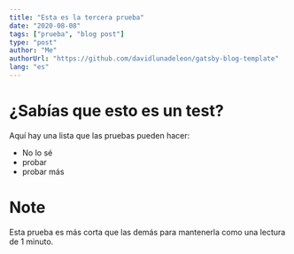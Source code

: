 ```yaml
---
title: "Esta es la tercera prueba"
date: "2020-08-08"
tags: ["prueba", "blog post"]
type: "post"
author: "Me"
authorUrl: "https://github.com/davidlunadeleon/gatsby-blog-template"
lang: "es"
---
```


# ¿Sabías que esto es un test?

Aquí hay una lista que las pruebas pueden hacer:

-   No lo sé
-   probar
-   probar más

# Note

Esta prueba es más corta que las demás para mantenerla como una lectura de 1 minuto.
